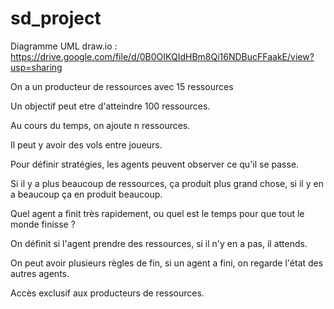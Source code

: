 # sd_project

Diagramme UML draw.io : https://drive.google.com/file/d/0B0OIKQIdHBm8Qi16NDBucFFaakE/view?usp=sharing

On a un producteur de ressources avec 15 ressources

Un objectif peut etre d'atteindre 100 ressources.

Au cours du temps, on ajoute n ressources.

Il peut y avoir des vols entre joueurs.

Pour définir stratégies, les agents peuvent observer ce qu'il se passe.

Si il y a plus beaucoup de ressources, ça produit plus grand chose, si il y en a beaucoup ça en produit beaucoup.

Quel agent a finit très rapidement, ou quel est le temps pour que tout le monde finisse ?

On définit si l'agent prendre des ressources, si il n'y en a pas, il attends.

On peut avoir plusieurs règles de fin, si un agent a fini, on regarde l'état des autres agents.

Accès exclusif aux producteurs de ressources.

